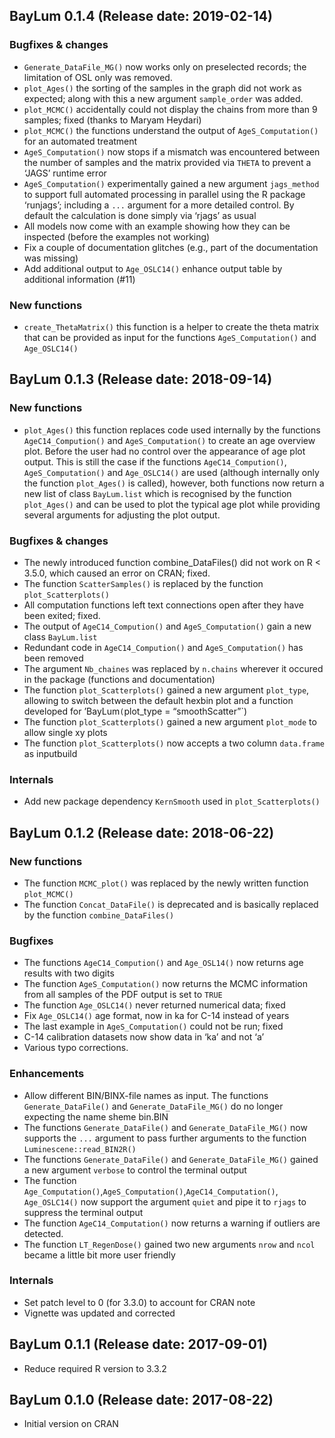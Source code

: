 




<!-- NEWS.md was auto-generated by NEWS.Rmd. Please DO NOT edit by hand!-->

## BayLum 0.1.4 (Release date: 2019-02-14)

### Bugfixes & changes

  - `Generate_DataFile_MG()` now works only on preselected records; the
    limitation of OSL only was removed.
  - `plot_Ages()` the sorting of the samples in the graph did not work
    as expected; along with this a new argument `sample_order` was
    added.
  - `plot_MCMC()` accidentally could not display the chains from more
    than 9 samples; fixed (thanks to Maryam Heydari)
  - `plot_MCMC()` the functions understand the output of
    `AgeS_Computation()` for an automated treatment
  - `AgeS_Computation()` now stops if a mismatch was encountered between
    the number of samples and the matrix provided via `THETA` to prevent
    a ‘JAGS’ runtime error
  - `AgeS_Computation()` experimentally gained a new argument
    `jags_method` to support full automated processing in parallel using
    the R package ‘runjags’; including a `...` argument for a more
    detailed control. By default the calculation is done simply via
    ‘rjags’ as usual
  - All models now come with an example showing how they can be
    inspected (before the examples not working)
  - Fix a couple of documentation glitches (e.g., part of the
    documentation was missing)
  - Add additional output to `Age_OSLC14()` enhance output table by
    additional information (\#11)

### New functions

  - `create_ThetaMatrix()` this function is a helper to create the theta
    matrix that can be provided as input for the functions
    `AgeS_Computation()` and `Age_OSLC14()`

## BayLum 0.1.3 (Release date: 2018-09-14)

### New functions

  - `plot_Ages()` this function replaces code used internally by the
    functions `AgeC14_Compution()` and `AgeS_Computation()` to create an
    age overview plot. Before the user had no control over the
    appearance of age plot output. This is still the case if the
    functions `AgeC14_Compution()`, `AgeS_Computation()` and
    `Age_OSLC14()` are used (although internally only the function
    `plot_Ages()` is called), however, both functions now return a new
    list of class `BayLum.list` which is recognised by the function
    `plot_Ages()` and can be used to plot the typical age plot while
    providing several arguments for adjusting the plot output.

### Bugfixes & changes

  - The newly introduced function combine\_DataFiles() did not work on R
    \< 3.5.0, which caused an error on CRAN; fixed.
  - The function `ScatterSamples()` is replaced by the function
    `plot_Scatterplots()`
  - All computation functions left text connections open after they have
    been exited; fixed.
  - The output of `AgeC14_Compution()` and `AgeS_Computation()` gain a
    new class `BayLum.list`
  - Redundant code in `AgeC14_Compution()` and `AgeS_Computation()` has
    been removed
  - The argument `Nb_chaines` was replaced by `n.chains` wherever it
    occured in the package (functions and documentation)
  - The function `plot_Scatterplots()` gained a new argument
    `plot_type`, allowing to switch between the default hexbin plot and
    a function developed for ’BayLum`(`plot\_type = “smoothScatter”\`)
  - The function `plot_Scatterplots()` gained a new argument `plot_mode`
    to allow single xy plots
  - The function `plot_Scatterplots()` now accepts a two column
    `data.frame` as inputbuild

### Internals

  - Add new package dependency `KernSmooth` used in
    `plot_Scatterplots()`

## BayLum 0.1.2 (Release date: 2018-06-22)

### New functions

  - The function `MCMC_plot()` was replaced by the newly written
    function `plot_MCMC()`
  - The function `Concat_DataFile()` is deprecated and is basically
    replaced by the function `combine_DataFiles()`

### Bugfixes

  - The functions `AgeC14_Compution()` and `Age_OSL14()` now returns age
    results with two digits
  - The function `AgeS_Computation()` now returns the MCMC information
    from all samples of the PDF output is set to `TRUE`
  - The function `Age_OSLC14()` never returned numerical data; fixed
  - Fix `Age_OSLC14()` age format, now in ka for C-14 instead of years
  - The last example in `AgeS_Computation()` could not be run; fixed
  - C-14 calibration datasets now show data in ‘ka’ and not ‘a’
  - Various typo corrections.

### Enhancements

  - Allow different BIN/BINX-file names as input. The functions
    `Generate_DataFile()` and `Generate_DataFile_MG()` do no longer
    expecting the name sheme bin.BIN
  - The functions `Generate_DataFile()` and `Generate_DataFile_MG()` now
    supports the `...` argument to pass further arguments to the
    function `Luminescene::read_BIN2R()`
  - The functions `Generate_DataFile()` and `Generate_DataFile_MG()`
    gained a new argument `verbose` to control the terminal output
  - The function
    `Age_Computation()`,`AgeS_Computation()`,`AgeC14_Computation()`,
    `Age_OSLC14()` now support the argument `quiet` and pipe it to
    `rjags` to suppress the terminal output
  - The function `AgeC14_Computation()` now returns a warning if
    outliers are detected.
  - The function `LT_RegenDose()` gained two new arguments `nrow` and
    `ncol` became a little bit more user friendly

### Internals

  - Set patch level to 0 (for 3.3.0) to account for CRAN note
  - Vignette was updated and corrected

## BayLum 0.1.1 (Release date: 2017-09-01)

  - Reduce required R version to 3.3.2

## BayLum 0.1.0 (Release date: 2017-08-22)

  - Initial version on CRAN
